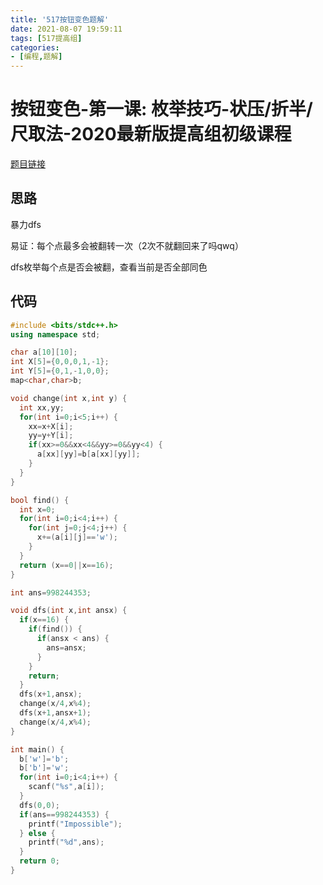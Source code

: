 ```yaml
---
title: '517按钮变色题解'
date: 2021-08-07 19:59:11
tags: [517提高组]
categories: 
- [编程,题解]
---
```

# 按钮变色-第一课: 枚举技巧-状压/折半/尺取法-2020最新版提高组初级课程

[题目链接](https://517coding.com/p/3951)

## 思路

暴力dfs

易证：每个点最多会被翻转一次（2次不就翻回来了吗qwq）

dfs枚举每个点是否会被翻，查看当前是否全部同色

<!-- more -->

## 代码

```cpp
#include <bits/stdc++.h>
using namespace std;

char a[10][10];
int X[5]={0,0,0,1,-1};
int Y[5]={0,1,-1,0,0};
map<char,char>b;

void change(int x,int y) {
  int xx,yy;
  for(int i=0;i<5;i++) {
    xx=x+X[i];
    yy=y+Y[i];
    if(xx>=0&&xx<4&&yy>=0&&yy<4) {
      a[xx][yy]=b[a[xx][yy]];
    }
  }
}

bool find() {
  int x=0;
  for(int i=0;i<4;i++) {
    for(int j=0;j<4;j++) {
      x+=(a[i][j]=='w');
    }
  }
  return (x==0||x==16);
}

int ans=998244353;

void dfs(int x,int ansx) {
  if(x==16) {
    if(find()) {
      if(ansx < ans) {
        ans=ansx;
      }
    }
    return;
  }
  dfs(x+1,ansx);
  change(x/4,x%4);
  dfs(x+1,ansx+1);
  change(x/4,x%4);
}

int main() {
  b['w']='b';
  b['b']='w';
  for(int i=0;i<4;i++) {
    scanf("%s",a[i]);
  }
  dfs(0,0);
  if(ans==998244353) {
    printf("Impossible");
  } else {
    printf("%d",ans);
  }
  return 0;
}
```
